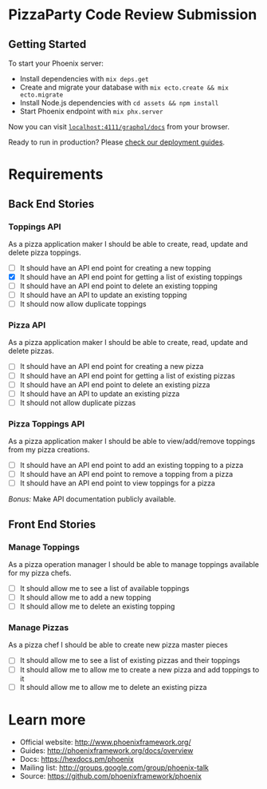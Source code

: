 # PizzaParty Code Review Submission

## Getting Started

To start your Phoenix server:

- Install dependencies with `mix deps.get`
- Create and migrate your database with `mix ecto.create && mix ecto.migrate`
- Install Node.js dependencies with `cd assets && npm install`
- Start Phoenix endpoint with `mix phx.server`

Now you can visit [`localhost:4111/graphql/docs`](http://localhost:4111/graphql/docs) from your browser.

Ready to run in production? Please [check our deployment guides](http://www.phoenixframework.org/docs/deployment).

# Requirements

## Back End Stories

### Toppings API

As a pizza application maker I should be able to create, read, update and delete pizza toppings.

- [ ] It should have an API end point for creating a new topping
- [x] It should have an API end point for getting a list of existing toppings
- [ ] It should have an API end point to delete an existing topping
- [ ] It should have an API to update an existing topping
- [ ] It should now allow duplicate toppings

### Pizza API

As a pizza application maker I should be able to create, read, update and delete pizzas.

- [ ] It should have an API end point for creating a new pizza
- [ ] It should have an API end point for getting a list of existing pizzas
- [ ] It should have an API end point to delete an existing pizza
- [ ] It should have an API to update an existing pizza
- [ ] It should not allow duplicate pizzas

### Pizza Toppings API

As a pizza application maker I should be able to view/add/remove toppings from my pizza creations.

- [ ] It should have an API end point to add an existing topping to a pizza
- [ ] It should have an API end point to remove a topping from a pizza
- [ ] It should have an API end point to view toppings for a pizza

_Bonus:_ Make API documentation publicly available.

## Front End Stories

### Manage Toppings

As a pizza operation manager I should be able to manage toppings available for my pizza chefs.

- [ ] It should allow me to see a list of available toppings
- [ ] It should allow me to add a new topping
- [ ] It should allow me to delete an existing topping

### Manage Pizzas

As a pizza chef I should be able to create new pizza master pieces

- [ ] It should allow me to see a list of existing pizzas and their toppings
- [ ] It should allow me to allow me to create a new pizza and add toppings to it
- [ ] It should allow me to allow me to delete an existing pizza

# Learn more

- Official website: http://www.phoenixframework.org/
- Guides: http://phoenixframework.org/docs/overview
- Docs: https://hexdocs.pm/phoenix
- Mailing list: http://groups.google.com/group/phoenix-talk
- Source: https://github.com/phoenixframework/phoenix
